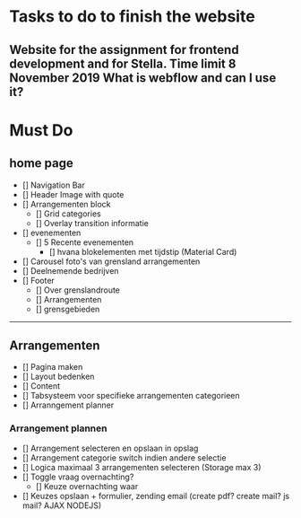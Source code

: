 # Tasks to do to finish the website

Website for the assignment for frontend development and for Stella.
**Time limit 8 November 2019**
What is webflow and can I use it?
----
# Must Do
## home page
- [] Navigation Bar
- [] Header Image with quote
- [] Arrangementen block
    - [] Grid categories
    - [] Overlay transition informatie
- [] evenementen
    - [] 5 Recente evenementen
        - [] hvana blokelementen met tijdstip (Material Card)
- [] Carousel foto's van grensland arrangementen
- [] Deelnemende bedrijven
- [] Footer
    - [] Over grenslandroute
    - [] Arrangementen
    - [] grensgebieden

----
## Arrangementen
- [] Pagina maken
- [] Layout bedenken
- [] Content
- [] Tabsysteem voor specifieke arrangementen categorieen
- [] Arranngement planner

### Arrangement plannen
- [] Arrangement selecteren en opslaan in opslag
- [] Arrangement categorie switch indien andere selectie
- [] Logica maximaal 3 arrangementen selecteren (Storage max 3)
- [] Toggle vraag overnachting?
    - [] Keuze overnachting waar
- [] Keuzes opslaan + formulier, zending email (create pdf? create mail? js mail? AJAX NODEJS)

##